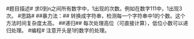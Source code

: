 #题目描述#
求0到n之间所有数字中，1出现的次数。例如在数字111中，1出现3次。
#思路#
##暴力法：##
转换成字符串，检测每一个字符串中1的个数。这个方法时间复杂度太高。
##递归##
每次处理高位（可直接计算），低位小数可以递归处理。
#编程#
注意开头是1的数字的处理。

